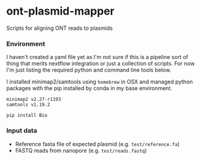 # ont-plasmid-mapper
Scripts for aligning ONT reads to plasmids


### Environment

I haven't created a yaml file yet as I'm not sure if this is a pipeline sort of thing that merits nextflow integration or just a collection of scripts. For now I'm just listing the required python and command line tools below.

I installed minimap2/samtools using `homebrew` in OSX and managed python packages with the pip installed by conda in my base environment.

```
minimap2 v2.27-r1193
samtools v1.19.2

pip install Bio
```

### Input data

- Reference fasta file of expected plasmid (e.g. `test/reference.fa`)
- FASTQ reads from nanopore (e.g. `test/reads.fastq`)
